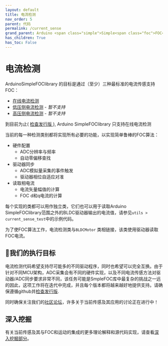 ```yaml
---
layout: default
title: 电流检测
nav_order: 5
parent: 代码
permalink: /current_sense
grand_parent: Arduino <span class="simple">Simple<span class="foc">FOC</span>library</span>
has_children: True
has_toc: False
---
```


# 电流检测

Arduino<span class="simple">Simple<span class="foc">FOC</span>library </span>的目标是通过（至少）三种最标准的电流传感支持FOC：

- [在线电流检测](inline_current_sense)
- [低压侧电流检测](low_side_current_sense) - *暂不支持*
- [高压侧电流检测](high_side_current_sense) - *暂不支持*

到目前为止( [检查发行版 <i class="fa fa-tag"></i>](https://github.com/simplefoc/Arduino-FOC/releases) ), Arduino <span class="simple">Simple<span class="foc">FOC</span>library</span> 只支持在线电流检测

当前的每一种检测类别都将实现所有必要的功能，以实现简单鲁棒的FOC算法：
- 硬件配置
  - ADC分辨率与频率
  - 自动零偏移查找
- 驱动器同步
  - ADC模拟量采集的事件触发
  - 驱动器相位自适应对准
- 读取相电流
  - 电流矢量幅值的计算
  - FOC d和q电流的计算

每个实现的类都可以用作独立类，它们也可以用于读取Arduino <span class="simple">Simple<span class="foc">FOC</span>library</span>范围之外的BLDC驱动器输出的电流值，请参见`utils > current_sense_test`中的示例代码。

为了使FOC算法工作，电流检测类与`BLDCMotor` 类相链接，该类使用驱动器读取FOC电流。

## 🎯我们的执行目标
电流检测代码希望支持尽可能多的不同驱动程序，同时也希望可以完全互换。由于针对不同MCU架构，ADC采集会有不同的硬件实现，以及不同电流传感方法对驱动器/ADC同步要求非常不同，该任务可能是SmpleFOC库中最复杂的挑战之一远的因此，这项工作将在迭代中完成，并且每个版本都将越来越好地提供支持。请确保遵循github并[检查发行版<i class="fa-fa-tag"></i>](https://github.com/simplefoc/Arduino-FOC/releases).

同时确保关注我们的[社区论坛](https://community.simplefoc.com)，许多关于当前传感及其应用的讨论正在进行中！

## 深入挖掘
有关当前传感及其与FOC和运动的集成的更多理论解释和源代码实现，请查看[深入挖掘部分](digging_deeper)。

